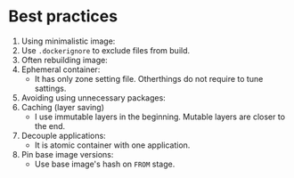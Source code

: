 # Best practices

1. Using minimalistic image:
2. Use `.dockerignore` to exclude files from build.
3. Often rebuilding image:
4. Ephemeral container:
    - It has only zone setting file. Otherthings do not require to tune sattings.
5. Avoiding using unnecessary packages:
6. Caching (layer saving)
    - I use immutable layers in the beginning. Mutable layers are closer to the end.
7. Decouple applications:
    - It is atomic container with one application.
8. Pin base image versions:
    - Use base image's hash on `FROM` stage.
